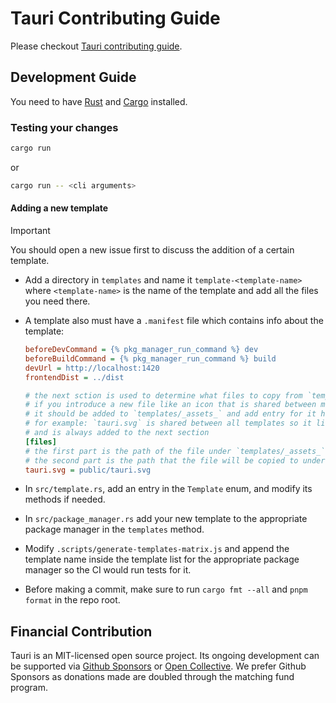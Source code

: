 # Tauri Contributing Guide

Please checkout [Tauri contributing guide](https://github.com/tauri-apps/tauri/blob/dev/.github/CONTRIBUTING.md).

## Development Guide

You need to have [Rust](https://www.rust-lang.org) and [Cargo](https://doc.rust-lang.org/cargo/getting-started/installation.html) installed.

### Testing your changes

```bash
cargo run
```

or

```bash
cargo run -- <cli arguments>
```

#### Adding a new template

> [!IMPORTANT]
> You should open a new issue first to discuss the addition of a certain template.

- Add a directory in `templates` and name it `template-<template-name>` where `<template-name>` is the name of the template and add all the files you need there.
- A template also must have a `.manifest` file which contains info about the template:

  ```ini
  beforeDevCommand = {% pkg_manager_run_command %} dev
  beforeBuildCommand = {% pkg_manager_run_command %} build
  devUrl = http://localhost:1420
  frontendDist = ../dist

  # the next sction is used to determine what files to copy from `templates/_assets_`
  # if you introduce a new file like an icon that is shared between multiple templates,
  # it should be added to `templates/_assets_` and add entry for it here
  # for example: `tauri.svg` is shared between all templates so it lives in `templates/_assets_`
  # and is always added to the next section
  [files]
  # the first part is the path of the file under `templates/_assets_`
  # the second part is the path that the file will be copied to under the final template directory
  tauri.svg = public/tauri.svg
  ```

- In `src/template.rs`, add an entry in the `Template` enum, and modify its methods if needed.
- In `src/package_manager.rs` add your new template to the appropriate package manager in the `templates` method.
- Modify `.scripts/generate-templates-matrix.js` and append the template name inside the template list for the appropriate package manager so the CI would run tests for it.
- Before making a commit, make sure to run `cargo fmt --all` and `pnpm format` in the repo root.

## Financial Contribution

Tauri is an MIT-licensed open source project. Its ongoing development can be supported via [Github Sponsors](https://github.com/sponsors/nothingismagick) or [Open Collective](https://opencollective.com/tauri). We prefer Github Sponsors as donations made are doubled through the matching fund program.
